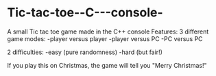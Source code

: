 # Tic-tac-toe--C---console-
A small Tic tac toe game made in the C++ console
Features:
3 different game modes:
  -player versus player
  -player versus PC
  -PC versus PC

2 difficulties:
  -easy (pure randomness)
  -hard (but fair!)
  
If you play this on Christmas, the game will tell you "Merry Christmas!"
